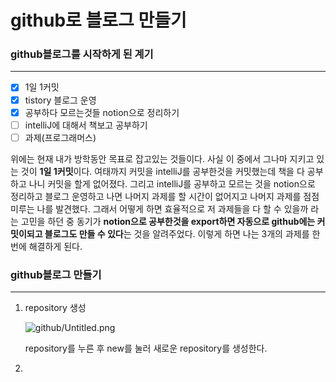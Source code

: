 # github로 블로그 만들기

### github블로그를 시작하게 된 계기

---

- [x]  1일 1커밋
- [x]  tistory 블로그 운영
- [x]  공부하다 모르는것들 notion으로 정리하기
- [ ]  intelliJ에 대해서 책보고 공부하기
- [ ]  과제(프로그래머스)

 위에는 현재 내가 방학동안 목표로 잡고있는 것들이다. 사실 이 중에서 그나마 지키고 있는 것이 **1일 1커밋**이다. 여태까지 커밋을 intelliJ를 공부한것을 커밋했는데 책을 다 공부하고 나니 커밋을 할게 없어졌다. 그리고 intelliJ를 공부하고 모르는 것을 notion으로 정리하고 블로그 운영하고 나면 나머지 과제를 할 시간이 없어지고 나머지 과제를 점점 미루는 나를 발견했다. 그래서 어떻게 하면 효율적으로 저 과제들을 다 할 수 있을까 라는 고민을 하던 중 동기가 **notion으로 공부한것을 export하면 자동으로 github에는 커밋이되고 블로그도 만들 수 있다**는 것을 알려주었다. 이렇게 하면 나는 3개의 과제를 한번에 해결하게 된다. 

### github블로그 만들기

---

1. repository 생성

    ![github/Untitled.png](github/Untitled.png)

    repository를 누른 후 new를 눌러 새로운 repository를 생성한다.

2.